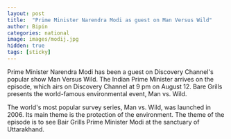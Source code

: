 ```yaml
---
layout: post
title:  "Prime Minister Narendra Modi as guest on Man Versus Wild"
author: Bipin
categories: national
image: images/modij.jpg
hidden: true
tags: [sticky]
---
```

Prime Minister Narendra Modi has been a guest on Discovery Channel's popular show Man Versus Wild. The Indian Prime Minister arrives on the episode, which airs on Discovery Channel at 9 pm on August 12. Bare Grills presents the world-famous environmental event, Man vs. Wild. 

The world's most popular survey series, Man vs. Wild, was launched in 2006. Its main theme is the protection of the environment. The theme of the episode is to see Bair Grills Prime Minister Modi at the sanctuary of Uttarakhand.